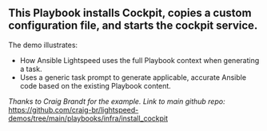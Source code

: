 ## This Playbook installs Cockpit, copies a custom configuration file, and starts the cockpit service.

The demo illustrates:
- How Ansible Lightspeed uses the full Playbook context when generating a task.
- Uses a generic task prompt to generate applicable, accurate Ansible code based on the existing Playbook content.

_Thanks to Craig Brandt for the example._
_Link to main github repo:_ https://github.com/craig-br/lightspeed-demos/tree/main/playbooks/infra/install_cockpit